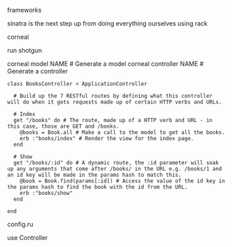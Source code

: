 frameworks

sinatra is the next step up from doing everything ourselves using rack

corneal

run shotgun

corneal model NAME # Generate a model
corneal controller NAME # Generate a controller

```
class BooksController < ApplicationController

  # Build up the 7 RESTful routes by defining what this controller will do when it gets requests made up of certain HTTP verbs and URLs.

  # Index
  get "/books" do # The route, made up of a HTTP verb and URL - in this case, those are GET and /books.
    @books = Book.all # Make a call to the model to get all the books.
    erb :"books/index" # Render the view for the index page.
  end

  # Show
  get "/books/:id" do # A dynamic route, the :id parameter will soak up any arguments that come after /books/ in the URL e.g. /books/1 and an id key will be made in the params hash to match this.
    @book = Book.find(params[:id]) # Access the value of the id key in the params hash to find the book with the id from the URL.
    erb :"books/show"
  end

end
```

config.ru

use Controller
